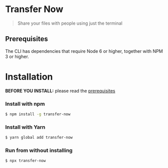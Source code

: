 # Transfer Now

> Share your files with people using just the terminal

## Prerequisites

The CLI has dependencies that require Node 6 or higher, together with NPM 3 or higher.

# Installation

**BEFORE YOU INSTALL:** please read the [prerequisites](#prerequisites)

### Install with npm

```sh
$ npm install -g transfer-now
```

### Install with Yarn

```sh
$ yarn global add transfer-now
```

### Run from without installing

```sh
$ npx transfer-now
```